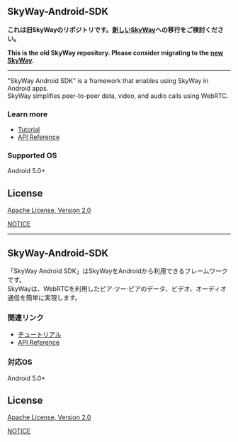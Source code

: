 ## SkyWay-Android-SDK

**これは旧SkyWayのリポジトリです。[新しいSkyWay](<https://skyway.ntt.com>)への移行をご検討ください。**

**This is the old SkyWay repository.  Please consider migrating to the [new SkyWay](<https://skyway.ntt.com>).**

---

"SkyWay Android SDK" is a framework that enables using SkyWay in Android apps.<br>
SkyWay simplifies peer-to-peer data, video, and audio calls using WebRTC.

### Learn more
* [Tutorial](https://webrtc.ecl.ntt.com/en/documents/android-sdk.html)
* [API Reference](https://webrtc.ecl.ntt.com/en/android-reference/)

### Supported OS
Android 5.0+

## License

[Apache License, Version 2.0](./LICENSE.txt)

[NOTICE](./NOTICE.txt)

---
## SkyWay-Android-SDK

「SkyWay Android SDK」はSkyWayをAndroidから利用できるフレームワークです。<br>
SkyWayは、WebRTCを利用したピア·ツー·ピアのデータ、ビデオ、オーディオ通信を簡単に実現します。

### 関連リンク
* [チュートリアル](https://webrtc.ecl.ntt.com/documents/android-sdk.html)
* [API Reference](https://webrtc.ecl.ntt.com/android-reference/)

### 対応OS
Android 5.0+

## License

[Apache License, Version 2.0](./LICENSE.txt)

[NOTICE](./NOTICE.txt)
